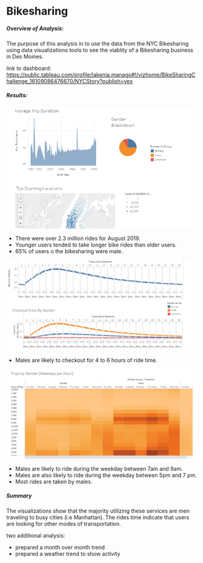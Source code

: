 # Bikesharing

##### Overview of Analysis:

The purpose of this analysis in to use the data from the NYC Bikesharing using data visualizations tools to see the viablity of a Bikesharing business in Des Moines.

link to dashboard: https://public.tableau.com/profile/lakenia.manago#!/vizhome/BikeSharingChallenge_16109086476670/NYCStory?publish=yes

##### Results:

![Image of August 2019](https://github.com/LManago/Bikesharing/blob/main/images/August%202019(1).PNG)

- There were over 2.3 million rides for August 2019.
- Younger users tended to take longer bike rides than older users.
- 65% of users o the bikesharing were male.

![Image of checkouttime](https://github.com/LManago/Bikesharing/blob/main/images/checkout%20time%20viz.PNG)

- Males are likely to checkout for 4 to 6 hours of ride time.

![Image of Ride by Gender](https://github.com/LManago/Bikesharing/blob/main/images/Trips%20by%20Gender.PNG)

- Males are likely to ride during the weekday between 7am and 9am.
- Males are also likely to ride during the weekday between 5pm and 7 pm.
- Most rides are taken by males.

##### Summary

The visualizations show that the majority utilizing these services are men traveling to busy cities (i.e Manhattan). The rides time indicate that users are looking for other modes of transportation.

two additional analysis:
- prepared a month over month trend
- prepared a weather trend to show activity
